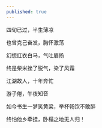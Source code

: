 ```yaml
---
published: true
---
```


四旬已过，半生薄凉

也曾克己奋发，胸怀激荡

幻想红衣白马，气吐眉扬

终是柴米挫了锐气，染了风霜

江湖故人，十年奔忙

游子倦，午夜知音

如今书生一梦笑黄粱，举杯畅饮不敢醉

终怕他乡牵挂，卧榻之地无人归！
